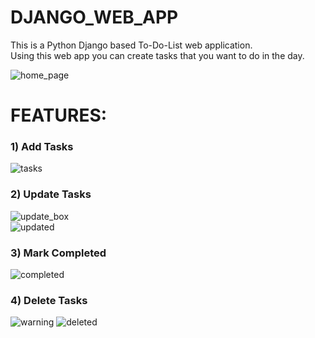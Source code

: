 # DJANGO_WEB_APP

This is a Python Django based To-Do-List web application.<br>
Using this web app you can create tasks
that you want to do in the day.

![home_page](https://user-images.githubusercontent.com/60694717/106382672-28eabe00-63e7-11eb-826f-fbfa6e2363e0.png)

# FEATURES:

### 1) Add Tasks
![tasks](https://user-images.githubusercontent.com/60694717/106382763-b9c19980-63e7-11eb-8ddf-1219042eee3d.png)

### 2) Update Tasks
![update_box](https://user-images.githubusercontent.com/60694717/106382780-df4ea300-63e7-11eb-951b-976adc57ab8d.png)
<br>
![updated](https://user-images.githubusercontent.com/60694717/106382794-f5f4fa00-63e7-11eb-9375-98fb2a90a861.png)

### 3) Mark Completed

![completed](https://user-images.githubusercontent.com/60694717/106382807-060cd980-63e8-11eb-999d-1bb10b342b96.png)
 
### 4) Delete Tasks
![warning](https://user-images.githubusercontent.com/60694717/106382815-13c25f00-63e8-11eb-8b07-27f023c4bf5e.png)
![deleted](https://user-images.githubusercontent.com/60694717/106383108-f1314580-63e9-11eb-99b5-93489824c76e.png)

